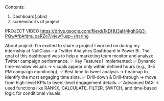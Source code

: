 Contents:
1. Dashboard(.pbix)
2. screenshorts of project

PROJECT VIDEO 
https://drive.google.com/file/d/1kDHU3aH4kghGQ3-PQwAfbAfdmJbaRZo7/view?usp=sharing

About project:
I’m excited to share a project I worked on during my internship at NullClass – a Twitter Analytics Dashboard in Power BI.
The goal of this dashboard was to help a marketing team monitor and analyze Twitter campaign performance.
✨ Key Features I implemented:
✅ Dynamic time-window visuals → visuals appear only within defined hours (e.g., 3–5 PM campaign monitoring).
✅ Best time to tweet analysis → heatmap to identify the most engaging time slots.
✅ Drill-down & Drill-through → move from high-level KPIs to tweet-level engagement details.
✅ Advanced DAX → used functions like RANKX, CALCULATE, FILTER, SWITCH, and time-based logic for conditional visuals.
